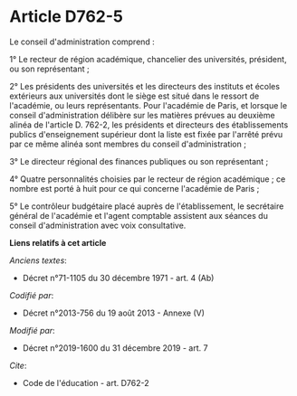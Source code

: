 # Article D762-5

Le conseil d'administration comprend :

1° Le recteur de région académique, chancelier des universités, président, ou son représentant ;

2° Les présidents des universités et les directeurs des instituts et écoles extérieurs aux universités dont le siège est
situé dans le ressort de l'académie, ou leurs représentants. Pour l'académie de Paris, et lorsque le conseil d'administration
délibère sur les matières prévues au deuxième alinéa de l'article D. 762-2, les présidents et directeurs des établissements
publics d'enseignement supérieur dont la liste est fixée par l'arrêté prévu par ce même alinéa sont membres du conseil
d'administration ;

3° Le directeur régional des finances publiques ou son représentant ;

4° Quatre personnalités choisies par le recteur de région académique ; ce nombre est porté à huit pour ce qui concerne
l'académie de Paris ;

5° Le contrôleur budgétaire placé auprès de l'établissement, le secrétaire général de l'académie et l'agent comptable
assistent aux séances du conseil d'administration avec voix consultative.

**Liens relatifs à cet article**

_Anciens textes_:

  - Décret n°71-1105 du 30 décembre 1971 - art. 4 (Ab)

_Codifié par_:

  - Décret n°2013-756 du 19 août 2013 -  Annexe (V)

_Modifié par_:

  - Décret n°2019-1600 du 31 décembre 2019 - art. 7

_Cite_:

  - Code de l'éducation - art. D762-2
